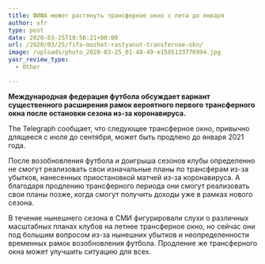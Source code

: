 ```yaml
---
title: ФИФА может растянуть трансферное окно с лета до января
author: xfr
type: post
date: 2020-03-25T10:56:21+00:00
url: /2020/03/25/fifa-mozhet-rastyanut-transfernoe-okn/
image: /uploads/photo_2020-03-25_01-48-49-e1585133776994.jpg
yasr_review_type:
  - Other

---
```

**Международная федерация футбола обсуждает вариант существенного расширения рамок вероятного первого трансферного окна после остановки сезона из-за коронавируса.**

The Telegraph сообщает, что следующее трансферное окно, привычно длящееся с июля до сентября, может быть продлено до января 2021 года.

После возобновления футбола и доигрыша сезонов клубы определенно не смогут реализовать свои изначальные планы по трансферам из-за убытков, нанесенных приостановкой матчей из-за коронавируса. А благодаря продлению трансферного периода они смогут реализовать свои планы позже, когда смогут получить доходы уже в рамках нового сезона.

В течение нынешнего сезона в СМИ фигурировали слухи о различных масштабных планах клубов на летнее трансферное окно, но сейчас они под большим вопросом из-за нынешних убытков и неопределенности временных рамок возобновления футбола. Продление же трансферного окна может улучшить ситуацию для всех.